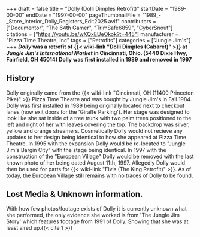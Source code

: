 +++
draft = false
title = "Dolly (Dolli Dimples Retrofit)"
startDate = "1989-00-00"
endDate = "1997-00-00"
pageThumbnailFile = "1989_-_Store_Interior_Dolly_Registers_Edit2025.avif"
contributors = ["Documentor", "The 64th Gamer", "TrimSafe6859", "CyberSnout"]
citations = ["https://youtu.be/wXQxEUeOkok?t=445"]
manufacturer = "Pizza Time Theatre, Inc"
tags = ["Retrofits"]
categories = ["Jungle Jim's"]
+++
***Dolly* was a retrofit of {{< wiki-link "Dolli Dimples (Cabaret)" >}} at *Jungle Jim's International Market* in Cincinnati, Ohio. (5440 Dixie Hwy, Fairfield, OH 45014)
Dolly was first installed in 1989 and removed in 1997**

## History

Dolly originally came from the {{< wiki-link "Cincinnati, OH (11400 Princeton Pike)" >}} Pizza Time Theatre and was bought by Jungle Jim's in Fall 1984. Dolly was first installed in 1989 being originally located next to checkout lanes (now exit doors for the 'Giraffe Parking'). Her stage was designed to look like she sat inside of a tree trunk with two palm trees positioned to the left and right of her with leaves covering the top. The backdrop was silver, yellow and orange streamers. Cosmetically Dolly would not recieve any updates to her design being identical to how she appeared at Pizza Time Theatre. In 1995 with the expansion Dolly would be re-located to "Jungle Jim's Bargin City" with the stage being identical. In 1997 with the construction of the "European Village" Dolly would be removed with the last known photo of her being dated August 11th, 1997. Allegedly Dolly would then be used for parts for {{< wiki-link "Elvis (The King Retrofit)" >}}. As of today, the European Village still remains with no traces of Dolly to be found.

## Lost Media & Unknown information.

With how few photos/footage exists of Dolly it is currently unknown what she performed, the only evidence she worked is from 'The Jungle Jim Story' which features footage from 1991 of Dolly. Showing that she was at least aired up.{{< cite 1 >}}
